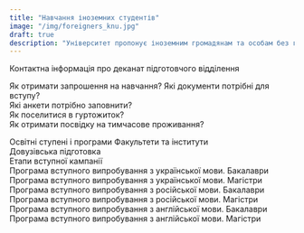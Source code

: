 ```yaml
---
title: "Навчання іноземних студентів"
image: "/img/foreigners_knu.jpg"
draft: true
description: "Університет пропонує іноземним громадянам та особам без громадянства, які мають намір здобувати вищу освіту в Україні, широкий спектр освітніх програм за освітніми ступенями \"Бакалавр\", \"Магістр\", \"Доктор філософії\". Крім того, абітурієнти-іноземці мають можливість пройти доуніверситетську підготовку на Підготовчому відділенні українською, англійською чи російською мовами."
---
```


Контактна інформація про деканат підготовчого відділення

Як отримати запрошення на навчання?
Які документи потрібні для вступу?  
Які анкети потрібно заповнити?  
Як поселитися в гуртожиток?  
Як отримати посвідку на тимчасове проживання?

Освітні ступені і програми
Факультети та інститути  
Довузівська підготовка  
Етапи вступної кампанії  
Програма вступного випробування з української мови. Бакалаври    
Програма вступного випробування з української мови. Магістри     
Програма вступного випробування з російської мови. Бакалаври      
Програма вступного випробування з російської мови. Магістри    
Програма вступного випробування з англійської мови. Бакалаври     
Програма вступного випробування з англійської мови. Магістри     
